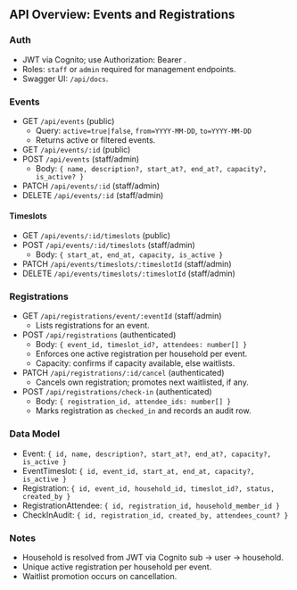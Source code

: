 ## API Overview: Events and Registrations

### Auth

- JWT via Cognito; use Authorization: Bearer <token>.
- Roles: `staff` or `admin` required for management endpoints.
- Swagger UI: `/api/docs`.

### Events

- GET `/api/events` (public)
  - Query: `active=true|false`, `from=YYYY-MM-DD`, `to=YYYY-MM-DD`
  - Returns active or filtered events.
- GET `/api/events/:id` (public)
- POST `/api/events` (staff/admin)
  - Body: `{ name, description?, start_at?, end_at?, capacity?, is_active? }`
- PATCH `/api/events/:id` (staff/admin)
- DELETE `/api/events/:id` (staff/admin)

#### Timeslots

- GET `/api/events/:id/timeslots` (public)
- POST `/api/events/:id/timeslots` (staff/admin)
  - Body: `{ start_at, end_at, capacity, is_active }`
- PATCH `/api/events/timeslots/:timeslotId` (staff/admin)
- DELETE `/api/events/timeslots/:timeslotId` (staff/admin)

### Registrations

- GET `/api/registrations/event/:eventId` (staff/admin)
  - Lists registrations for an event.
- POST `/api/registrations` (authenticated)
  - Body: `{ event_id, timeslot_id?, attendees: number[] }`
  - Enforces one active registration per household per event.
  - Capacity: confirms if capacity available, else waitlists.
- PATCH `/api/registrations/:id/cancel` (authenticated)
  - Cancels own registration; promotes next waitlisted, if any.
- POST `/api/registrations/check-in` (authenticated)
  - Body: `{ registration_id, attendee_ids: number[] }`
  - Marks registration as `checked_in` and records an audit row.

### Data Model

- Event: `{ id, name, description?, start_at?, end_at?, capacity?, is_active }`
- EventTimeslot: `{ id, event_id, start_at, end_at, capacity?, is_active }`
- Registration: `{ id, event_id, household_id, timeslot_id?, status, created_by }`
- RegistrationAttendee: `{ id, registration_id, household_member_id }`
- CheckInAudit: `{ id, registration_id, created_by, attendees_count? }`

### Notes

- Household is resolved from JWT via Cognito sub → user → household.
- Unique active registration per household per event.
- Waitlist promotion occurs on cancellation.
